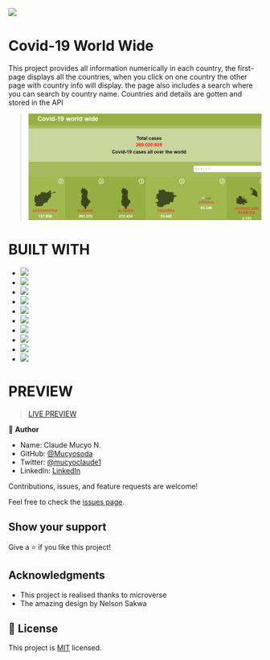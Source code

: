 ![](https://img.shields.io/badge/Microverse-blueviolet)

# Covid-19 World Wide

This project provides all information numerically in each country, the first-page displays all the countries, when you click on one country the other page with country info will display. the page also includes a search where you can search by country name.
Countries and details are gotten and stored in the API
> ![screenshot](./appscreenshoot.PNG)


# BUILT WITH

- ![](https://img.shields.io/badge/React-blue)
- ![](https://img.shields.io/badge/Redux-green)
- ![](https://img.shields.io/badge/Github-blueviolet)
- ![](https://img.shields.io/badge/Javascript-blue)
- ![](https://img.shields.io/badge/HTML-purple)
- ![](https://img.shields.io/badge/CSS-blue)
- ![](https://img.shields.io/badge/WEBPACK-violet)
- ![](https://img.shields.io/badge/Barbel-violet)
- ![](https://img.shields.io/badge/API-violet)
- ![](https://img.shields.io/badge/JSON-violet)


# PREVIEW
> [LIVE PREVIEW](https://heuristic-shockley-42cedb.netlify.app)


👤 **Author**
- Name: Claude Mucyo N.
- GitHub: [@Mucyosoda](https://github.com/Mucyosoda)
- Twitter: [@mucyoclaude1](https://twitter.com/Mucyoclaude1)
- LinkedIn: [LinkedIn](https://www.linkedin.com/in/claudemucyo)

Contributions, issues, and feature requests are welcome!

Feel free to check the [issues page](../../issues/).

## Show your support

Give a ⭐️ if you like this project!

## Acknowledgments

- This project is realised thanks to microverse
- The amazing design by Nelson Sakwa 

## 📝 License

This project is [MIT](./LICENSE.md) licensed.
